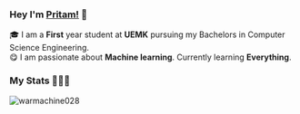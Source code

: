 ### Hey I'm [Pritam!](https://github.com/warmachine028) 🚀

🎓 I am a **First** year student at **UEMK** pursuing my Bachelors in Computer Science Engineering. </br>
😋 I am passionate about **Machine learning**. Currently learning **Everything**. </br>




### My Stats 👨🏻‍💻
<img src="https://github-readme-stats.vercel.app/api?username=warmachine028&layout=compact&hide_title=true&include_all_commits=true" alt="warmachine028" />

